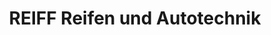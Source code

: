 ---
title: "REIFF Reifen und Autotechnik"
url: /haigerloch/reiff-reifen-und-autotechnik/
shop: Reifen
---